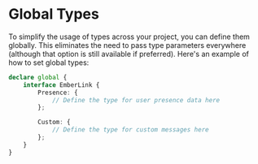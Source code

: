 # Global Types

To simplify the usage of types across your project, you can define them globally. This eliminates the need to pass type parameters everywhere (although that option is still available if preferred). Here's an example of how to set global types:

```typescript
declare global {
	interface EmberLink {
		Presence: {
			// Define the type for user presence data here
		};

		Custom: {
			// Define the type for custom messages here
		};
	}
}
```
